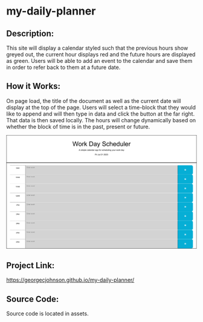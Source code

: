 # my-daily-planner

## Description:

This site will display a calendar styled such that the previous hours show greyed out, the current hour displays red and the future hours are displayed as green.  Users will be able to add an event to the calendar and save them in order to refer back to them at a future date.

## How it Works:

On page load, the title of the document as well as the current date will display at the top of the page.  Users will select a time-block that they would like to append and will then type in data and click the button at the far right.  That data is then saved locally.  The hours will change dynamically based on whether the block of time is in the past, present or future.

![website screentshot](/assets/images/webpage-image.png) 

## Project Link:
https://georgecjohnson.github.io/my-daily-planner/

## Source Code:

Source code is located in assets.